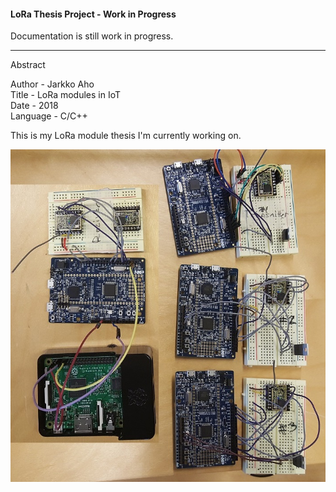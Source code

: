 #### LoRa Thesis Project - Work in Progress

Documentation is still work in progress.  
  
--------------------------------------------------------------------------------------
  
Abstract  
  
Author - Jarkko Aho  
Title - LoRa modules in IoT  
Date - 2018  
Language - C/C++  
  
This is my LoRa module thesis I'm currently working on.  
  
![](https://github.com/Jakage/career-portfolio/blob/master/LoRa/Pictures/LoRa_prototype_v05.jpg)  
  
  
